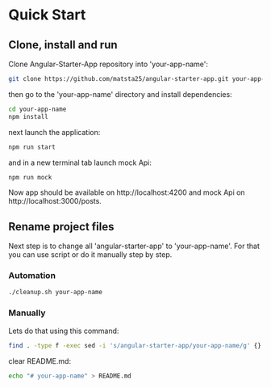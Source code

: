 # Quick Start

## Clone, install and run

Clone Angular-Starter-App repository into 'your-app-name':

```bash
git clone https://github.com/matsta25/angular-starter-app.git your-app-name
```

then go to the 'your-app-name' directory and install dependencies:

```bash
cd your-app-name
npm install
```

next launch the application:

```bash
npm run start
```

and in a new terminal tab launch mock Api:

```bash
npm run mock
```

Now app should be available on http://localhost:4200 and mock Api on http://localhost:3000/posts.

## Rename project files

Next step is to change all 'angular-starter-app' to 'your-app-name'.
For that you can use script or do it manually step by step.

### Automation

```bash
./cleanup.sh your-app-name
```



### Manually
Lets do that using this command:

```bash
find . -type f -exec sed -i 's/angular-starter-app/your-app-name/g' {} +
```

clear README.md:

```bash
echo "# your-app-name" > README.md
```
